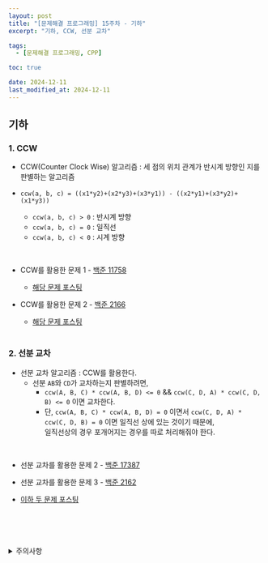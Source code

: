 ```yaml
---
layout: post
title: "[문제해결 프로그래밍] 15주차 - 기하"
excerpt: "기하, CCW, 선분 교차"

tags:
  - [문제해결 프로그래밍, CPP]

toc: true

date: 2024-12-11
last_modified_at: 2024-12-11
---
```

## 기하
### 1. CCW
- CCW(Counter Clock Wise) 알고리즘 : 세 점의 위치 관계가 반시계 방향인 지를 판별하는 알고리즘

- `ccw(a, b, c) = ((x1*y2)+(x2*y3)+(x3*y1)) - ((x2*y1)+(x3*y2)+(x1*y3))`
  - `ccw(a, b, c) > 0` : 반시계 방향
  - `ccw(a, b, c) = 0` : 일직선
  - `ccw(a, b, c) < 0` : 시계 방향

<br>

- CCW를 활용한 문제 1 - [백준 11758][def5]  

  - [해당 문제 포스팅][def]

- CCW를 활용한 문제 2 - [백준 2166][def6]  

  - [해당 문제 포스팅][def7]

  <br>

### 2. 선분 교차
- 선분 교차 알고리즘 : CCW를 활용한다.
  - 선분 `AB`와 `CD`가 교차하는지 판별하려면,
    - `ccw(A, B, C) * ccw(A, B, D) <= 0` && `ccw(C, D, A) * ccw(C, D, B) <= 0` 이면 교차한다.
    - 단, `ccw(A, B, C) * ccw(A, B, D) = 0` 이면서 `ccw(C, D, A) * ccw(C, D, B) = 0` 이면 일직선 상에 있는 것이기 때문에,  
    일직선상의 경우 포개어지는 경우를 따로 처리해줘야 한다.  

<br>

- 선분 교차를 활용한 문제 2 - [백준 17387][def2]  

-  선분 교차를 활용한 문제 3 - [백준 2162][def3]

  - [이하 두 문제 포스팅][def4]

<br>
<br>
<br>
<br>
<details>
<summary>주의사항</summary>
<div markdown="1">

이 포스팅은 강원대학교 이다영 교수님의 문제해결 프로그래밍 수업을 들으며 내용을 정리 한 것입니다.  
수업 내용에 대한 저작권은 교수님께 있으니,  
다른 곳으로의 무분별한 내용 복사를 자제해 주세요.

</div>
</details>

[def]: https://orbit3230.github.io/2024/07/07/Daily_Backjoon/
[def2]: https://www.acmicpc.net/problem/17387
[def3]: https://www.acmicpc.net/problem/2162
[def4]: https://orbit3230.github.io/2024/12/11/Daily_Backjoon/
[def5]: https://www.acmicpc.net/problem/11758
[def6]: https://www.acmicpc.net/problem/2166
[def7]: https://orbit3230.github.io/2024/07/29/Daily_Backjoon/